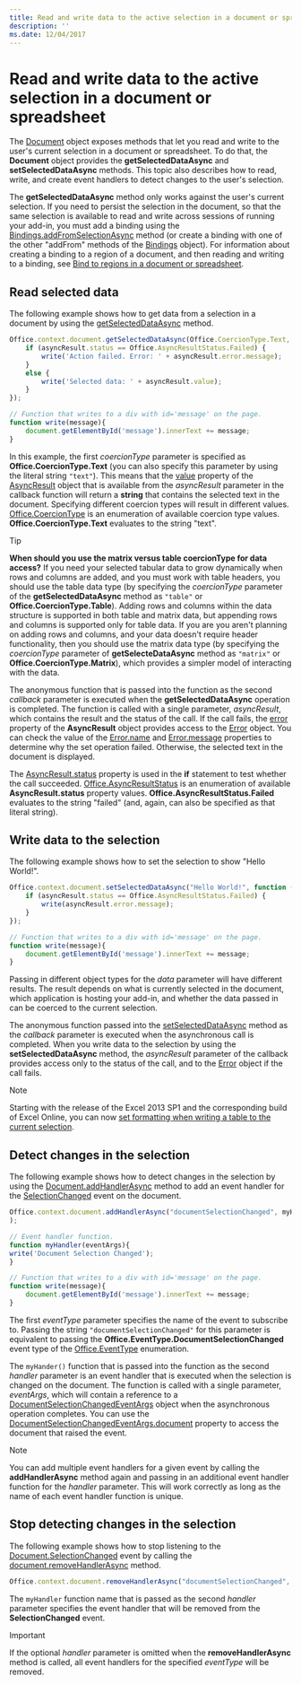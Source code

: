 ```yaml
---
title: Read and write data to the active selection in a document or spreadsheet
description: ''
ms.date: 12/04/2017
---
```



# Read and write data to the active selection in a document or spreadsheet

The [Document](https://docs.microsoft.com/javascript/api/office/office.document?view=office-js) object exposes methods that let you read and write to the user's current selection in a document or spreadsheet. To do that, the **Document** object provides the **getSelectedDataAsync** and **setSelectedDataAsync** methods. This topic also describes how to read, write, and create event handlers to detect changes to the user's selection.

The  **getSelectedDataAsync** method only works against the user's current selection. If you need to persist the selection in the document, so that the same selection is available to read and write across sessions of running your add-in, you must add a binding using the [Bindings.addFromSelectionAsync](https://dev.office.com/reference/add-ins/shared/bindings.addfromselectionasync) method (or create a binding with one of the other "addFrom" methods of the [Bindings](https://dev.office.com/reference/add-ins/shared/bindings.bindings) object). For information about creating a binding to a region of a document, and then reading and writing to a binding, see [Bind to regions in a document or spreadsheet](bind-to-regions-in-a-document-or-spreadsheet.md).


## Read selected data


The following example shows how to get data from a selection in a document by using the [getSelectedDataAsync](https://docs.microsoft.com/javascript/api/office/office.document?view=office-js.getselecteddataasync) method.


```js
Office.context.document.getSelectedDataAsync(Office.CoercionType.Text, function (asyncResult) {
    if (asyncResult.status == Office.AsyncResultStatus.Failed) {
        write('Action failed. Error: ' + asyncResult.error.message);
    }
    else {
        write('Selected data: ' + asyncResult.value);
    }
});

// Function that writes to a div with id='message' on the page.
function write(message){
    document.getElementById('message').innerText += message; 
}
```

In this example, the first  _coercionType_ parameter is specified as **Office.CoercionType.Text** (you can also specify this parameter by using the literal string `"text"`). This means that the [value](https://docs.microsoft.com/javascript/api/office/office.asyncresult?view=office-js#status) property of the [AsyncResult](https://docs.microsoft.com/javascript/api/office/office.asyncresult?view=office-js) object that is available from the _asyncResult_ parameter in the callback function will return a **string** that contains the selected text in the document. Specifying different coercion types will result in different values. [Office.CoercionType](https://dev.office.com/reference/add-ins/shared/coerciontype-enumeration) is an enumeration of available coercion type values. **Office.CoercionType.Text** evaluates to the string "text".


> [!TIP]
> **When should you use the matrix versus table coercionType for data access?** If you need your selected tabular data to grow dynamically when rows and columns are added, and you must work with table headers, you should use the table data type (by specifying the _coercionType_ parameter of the **getSelectedDataAsync** method as `"table"` or **Office.CoercionType.Table**). Adding rows and columns within the data structure is supported in both table and matrix data, but appending rows and columns is supported only for table data. If you are you aren't planning on adding rows and columns, and your data doesn't require header functionality, then you should use the matrix data type (by specifying the  _coercionType_ parameter of **getSelecteDataAsync** method as `"matrix"` or **Office.CoercionType.Matrix**), which provides a simpler model of interacting with the data.

The anonymous function that is passed into the function as the second  _callback_ parameter is executed when the **getSelectedDataAsync** operation is completed. The function is called with a single parameter, _asyncResult_, which contains the result and the status of the call. If the call fails, the [error](https://docs.microsoft.com/javascript/api/office/office.asyncresult?view=office-js#asynccontext) property of the **AsyncResult** object provides access to the [Error](https://dev.office.com/reference/add-ins/shared/error) object. You can check the value of the [Error.name](https://dev.office.com/reference/add-ins/shared/error.name) and [Error.message](https://dev.office.com/reference/add-ins/shared/error.message) properties to determine why the set operation failed. Otherwise, the selected text in the document is displayed.

The [AsyncResult.status](https://docs.microsoft.com/javascript/api/office/office.asyncresult?view=office-js#error) property is used in the **if** statement to test whether the call succeeded. [Office.AsyncResultStatus](https://docs.microsoft.com/javascript/api/office/office.asyncresult?view=office-js#status) is an enumeration of available **AsyncResult.status** property values. **Office.AsyncResultStatus.Failed** evaluates to the string "failed" (and, again, can also be specified as that literal string).


## Write data to the selection


The following example shows how to set the selection to show "Hello World!".


```js
Office.context.document.setSelectedDataAsync("Hello World!", function (asyncResult) {
    if (asyncResult.status == Office.AsyncResultStatus.Failed) {
        write(asyncResult.error.message);
    }
});

// Function that writes to a div with id='message' on the page.
function write(message){
    document.getElementById('message').innerText += message; 
}
```

Passing in different object types for the  _data_ parameter will have different results. The result depends on what is currently selected in the document, which application is hosting your add-in, and whether the data passed in can be coerced to the current selection.

The anonymous function passed into the [setSelectedDataAsync](https://docs.microsoft.com/javascript/api/office/office.document?view=office-js.setselecteddataasync) method as the _callback_ parameter is executed when the asynchronous call is completed. When you write data to the selection by using the **setSelectedDataAsync** method, the _asyncResult_ parameter of the callback provides access only to the status of the call, and to the [Error](https://dev.office.com/reference/add-ins/shared/error) object if the call fails.

> [!NOTE]
> Starting with the release of the Excel 2013 SP1 and the corresponding build of Excel Online, you can now [set formatting when writing a table to the current selection](../excel/excel-add-ins-tables.md).


## Detect changes in the selection


The following example shows how to detect changes in the selection by using the [Document.addHandlerAsync](https://docs.microsoft.com/javascript/api/office/office.document?view=office-js.addhandlerasync) method to add an event handler for the [SelectionChanged](https://docs.microsoft.com/javascript/api/office/office.document?view=office-js.selectionchanged.event) event on the document.


```js
Office.context.document.addHandlerAsync("documentSelectionChanged", myHandler, function(result){} 
);

// Event handler function.
function myHandler(eventArgs){
write('Document Selection Changed');
}

// Function that writes to a div with id='message' on the page.
function write(message){
    document.getElementById('message').innerText += message; 
}
```

The first  _eventType_ parameter specifies the name of the event to subscribe to. Passing the string `"documentSelectionChanged"` for this parameter is equivalent to passing the **Office.EventType.DocumentSelectionChanged** event type of the [Office.EventType](https://dev.office.com/reference/add-ins/shared/eventtype-enumeration) enumeration.

The  `myHander()` function that is passed into the function as the second _handler_ parameter is an event handler that is executed when the selection is changed on the document. The function is called with a single parameter, _eventArgs_, which will contain a reference to a [DocumentSelectionChangedEventArgs](https://docs.microsoft.com/javascript/api/office/office.document?view=office-js.selectionchangedeventargs) object when the asynchronous operation completes. You can use the [DocumentSelectionChangedEventArgs.document](https://docs.microsoft.com/javascript/api/office/office.document?view=office-js.selectionchangedeventargs.document) property to access the document that raised the event.


> [!NOTE]
> You can add multiple event handlers for a given event by calling the  **addHandlerAsync** method again and passing in an additional event handler function for the _handler_ parameter. This will work correctly as long as the name of each event handler function is unique.


## Stop detecting changes in the selection


The following example shows how to stop listening to the [Document.SelectionChanged](https://docs.microsoft.com/javascript/api/office/office.document?view=office-js.selectionchanged.event) event by calling the [document.removeHandlerAsync](https://docs.microsoft.com/javascript/api/office/office.document?view=office-js.removehandlerasync) method.


```js
Office.context.document.removeHandlerAsync("documentSelectionChanged", {handler:myHandler}, function(result){});
```

The  `myHandler` function name that is passed as the second _handler_ parameter specifies the event handler that will be removed from the **SelectionChanged** event.


> [!IMPORTANT]
> If the optional  _handler_ parameter is omitted when the **removeHandlerAsync** method is called, all event handlers for the specified _eventType_ will be removed.

